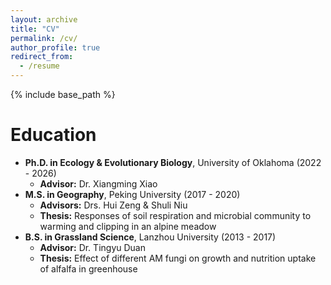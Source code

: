```yaml
---
layout: archive
title: "CV"
permalink: /cv/
author_profile: true
redirect_from:
  - /resume
---
```


{% include base_path %}

Education
======
- **Ph.D. in Ecology & Evolutionary Biology**, University of Oklahoma (2022 - 2026)
  - **Advisor:** Dr. Xiangming Xiao
- **M.S. in Geography**, Peking University (2017 - 2020)
  - **Advisors:** Drs. Hui Zeng & Shuli Niu
  - **Thesis:** Responses of soil respiration and microbial community to warming and clipping in an alpine meadow
- **B.S. in Grassland Science**, Lanzhou University (2013 - 2017)
  - **Advisor:** Dr. Tingyu Duan
  - **Thesis:** Effect of different AM fungi on growth and nutrition uptake of alfalfa in greenhouse
